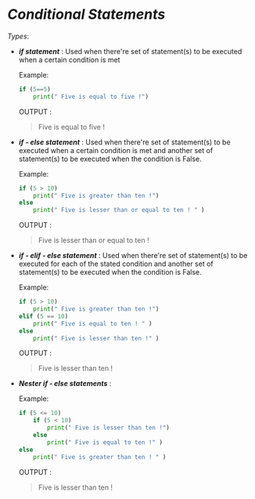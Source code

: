 _Conditional Statements_
==

_Types_:

- **_if statement_** : Used when there're set of statement(s) to be executed when a certain condition is met

    Example:

    ```python
    if (5==5)
        print(" Five is equal to five !")
    ```

    OUTPUT :

    >Five is equal to five !

- **_if - else statement_** : Used when there're set of statement(s) to be executed when a certain condition is met and another set of statement(s) to be executed when the condition is False.

    Example:

    ```python
    if (5 > 10)
        print(" Five is greater than ten !")
    else
        print(" Five is lesser than or equal to ten ! " )
    ```

    OUTPUT :

    >Five is lesser than or equal to ten !

- **_if - elif - else statement_** : Used when there're set of statement(s) to be executed for each of the stated condition and another set of statement(s) to be executed when the condition is False.

    Example:

    ```python
    if (5 > 10)
        print(" Five is greater than ten !")
    elif (5 == 10)
        print(" Five is equal to ten ! " )
    else
        print(" Five is lesser than ten !" )
    ```

    OUTPUT :

    >Five is lesser than ten !

- **_Nester if - else statements_** : 

    Example:

    ```python
    if (5 <= 10)
        if (5 < 10)
            print(" Five is lesser than ten !")
        else
            print(" Five is equal to ten !" )
    else
        print(" Five is greater than ten ! " )
    ```

    OUTPUT :

    >Five is lesser than ten !



